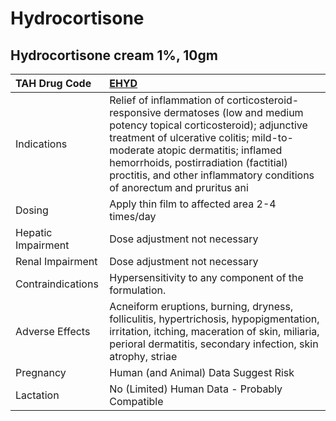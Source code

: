 # Hydrocortisone

## Hydrocortisone cream 1%, 10gm

| TAH Drug Code      | [**EHYD**](https://www.tahsda.org.tw/drugs/hissearch.php?drug_code=EHYD)                                                                                                                                                                                                                                                     |
|:-------------------|:-----------------------------------------------------------------------------------------------------------------------------------------------------------------------------------------------------------------------------------------------------------------------------------------------------------------------------|
| Indications        | Relief of inflammation of corticosteroid-responsive dermatoses (low and medium potency topical corticosteroid); adjunctive treatment of ulcerative colitis; mild-to-moderate atopic dermatitis; inflamed hemorrhoids, postirradiation (factitial) proctitis, and other inflammatory conditions of anorectum and pruritus ani |
| Dosing             | Apply thin film to affected area 2-4 times/day                                                                                                                                                                                                                                                                               |
| Hepatic Impairment | Dose adjustment not necessary                                                                                                                                                                                                                                                                                                |
| Renal Impairment   | Dose adjustment not necessary                                                                                                                                                                                                                                                                                                |
| Contraindications  | Hypersensitivity to any component of the formulation.                                                                                                                                                                                                                                                                        |
| Adverse Effects    | Acneiform eruptions, burning, dryness, folliculitis, hypertrichosis, hypopigmentation, irritation, itching, maceration of skin, miliaria, perioral dermatitis, secondary infection, skin atrophy, striae                                                                                                                     |
| Pregnancy          | Human (and Animal) Data Suggest Risk                                                                                                                                                                                                                                                                                         |
| Lactation          | No (Limited) Human Data - Probably Compatible                                                                                                                                                                                                                                                                                |


